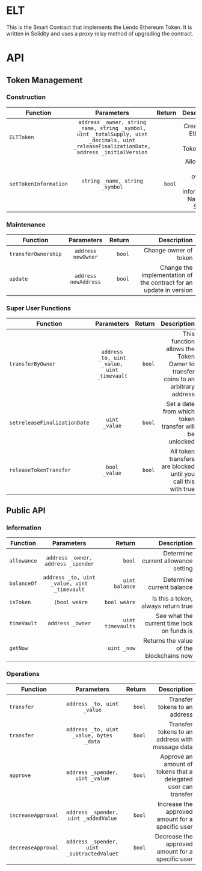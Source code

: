 # ELT
This is the Smart Contract that implements the Lendo Ethereum Token.  It is written in Solidity and uses a proxy relay
method of upgrading the contract.

# API
## Token Management
### Construction
| Function        | Parameters | Return | Description  |
| ------------- |:-------------:| -----:| -----:|
| `ELTToken`      | `address _owner, string _name, string _symbol, uint _totalSupply, uint _decimals, uint _releaseFinalizationDate, address _initialVersion` |  | Creates the Ethereum Lendo Token (ELT) | 
| `setTokenInformation`      | `string _name, string _symbol` | `bool` | Allows thet token owner to change information: Name and Symbol. | 
### Maintenance
| Function        | Parameters | Return | Description  |
| ------------- |:-------------:| -----:| -----:|
| `transferOwnership`      | `address newOwner` | `bool` | Change owner of token | 
| `update`      | `address newAddress` | `bool` | Change the implementation of the contract for an update in version | 
### Super User Functions

| Function        | Parameters | Return | Description  |
| ------------- |:-------------:| -----:| -----:|
| `transferByOwner`      | `address _to, uint _value, uint _timevault` | `bool` | This function allows the Token Owner to transfer coins to an arbitrary address | 
| `setreleaseFinalizationDate`      | `uint _value` | `bool` | Set a date from which token transfer will be unlocked | 
| `releaseTokenTransfer`      | `bool _value` | `bool` | All token transfers are blocked until you call this with true | 

## Public API
### Information
| Function        | Parameters | Return | Description  |
| ------------- |:-------------:| -----:| -----:|
| `allowance`      | `address _owner, address _spender` | `bool` | Determine current allowance setting | 
| `balanceOf`      | `address _to, uint _value, uint _timevault` | `uint balance` | Determine current balance | 
| `isToken`      | ` (bool weAre` | `bool weAre` | Is this a token, always return true | 
| `timeVault`      | `address _owner` | `uint timevaults` | See what the current time lock on funds is | 
| `getNow`      | | `uint _now` | Returns the value of the blockchains now 
### Operations
| Function        | Parameters | Return | Description  |
| ------------- |:-------------:| -----:| -----:|
| `transfer`      | `address _to, uint _value` | `bool` | Transfer tokens to an address | 
| `transfer`      | `address _to, uint _value, bytes _data` | `bool` | Transfer tokens to an address with message data | 
| `approve`      | `address _spender, uint _value` | `bool` | Approve an amount of tokens that a delegated user can transfer | 
| `increaseApproval`      | `address _spender, uint _addedValue` | `bool` | Increase the approved amount for a specific user | 
| `decreaseApproval`      | `address _spender, uint _subtractedValuet` | `bool` | Decrease the approved amount for a specific user | 
